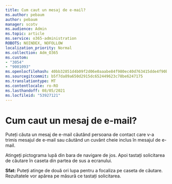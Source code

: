```yaml
---
title: Cum caut un mesaj de e-mail?
ms.author: pebaum
author: pebaum
manager: scotv
ms.audience: Admin
ms.topic: article
ms.service: o365-administration
ROBOTS: NOINDEX, NOFOLLOW
localization_priority: Normal
ms.collection: Adm_O365
ms.custom:
- "3054"
- "9001093"
ms.openlocfilehash: 40bb32851d4b09f2d06e0aaabe84f980ec40d763415dde4f90b5120c242e4bb2
ms.sourcegitcommit: b5f7da89a650d2915dc652449623c78be6247175
ms.translationtype: MT
ms.contentlocale: ro-RO
ms.lasthandoff: 08/05/2021
ms.locfileid: "53927121"
---
```

# <a name="how-do-i-search-for-an-email"></a>Cum caut un mesaj de e-mail?

Puteți căuta un mesaj de e-mail căutând persoana de contact care v-a trimis mesajul de e-mail sau căutând un cuvânt cheie inclus în mesajul de e-mail.

Atingeți pictograma lupă din bara de navigare de jos. Apoi tastați solicitarea de căutare în caseta din partea de sus a ecranului. 

**Sfat:** Puteți atinge de două ori lupa pentru a focaliza pe caseta de căutare. Rezultatele vor apărea pe măsură ce tastați solicitarea. 
